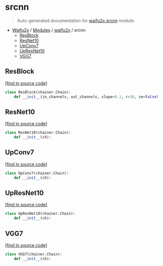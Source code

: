 # srcnn

> Auto-generated documentation for [waifu2x.srcnn](../../waifu2x/srcnn.py) module.

- [Waifu2x](../README.md#waifu2x-index) / [Modules](../README.md#waifu2x-modules) / [waifu2x](index.md#waifu2x) / srcnn
    - [ResBlock](#resblock)
    - [ResNet10](#resnet10)
    - [UpConv7](#upconv7)
    - [UpResNet10](#upresnet10)
    - [VGG7](#vgg7)

## ResBlock

[[find in source code]](../../waifu2x/srcnn.py#L60)

```python
class ResBlock(chainer.Chain):
    def __init__(in_channels, out_channels, slope=0.1, r=16, se=False):
```

## ResNet10

[[find in source code]](../../waifu2x/srcnn.py#L94)

```python
class ResNet10(chainer.Chain):
    def __init__(ch):
```

## UpConv7

[[find in source code]](../../waifu2x/srcnn.py#L33)

```python
class UpConv7(chainer.Chain):
    def __init__(ch):
```

## UpResNet10

[[find in source code]](../../waifu2x/srcnn.py#L124)

```python
class UpResNet10(chainer.Chain):
    def __init__(ch):
```

## VGG7

[[find in source code]](../../waifu2x/srcnn.py#L6)

```python
class VGG7(chainer.Chain):
    def __init__(ch):
```
